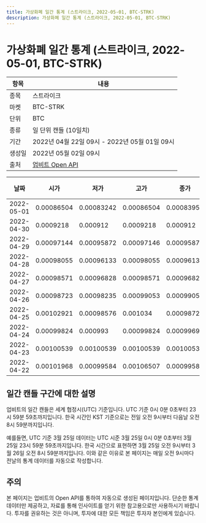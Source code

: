```yaml
---
title: 가상화폐 일간 통계 (스트라이크, 2022-05-01, BTC-STRK)
description: 가상화폐 일간 통계 (스트라이크, 2022-05-01, BTC-STRK)
---
```



가상화폐 일간 통계 (스트라이크, 2022-05-01, BTC-STRK)
===

|항목|내용|
|--|--|
|종목|스트라이크|
|마켓|BTC-STRK|
|단위|BTC|
|종류|일 단위 캔들 (10일치)|
|기간|2022년 04월 22일 09시 - 2022년 05월 01일 09시|
|생성일|2022년 05월 02일 09시|
|출처|[업비트 Open API](https://docs.upbit.com)|


|날짜|시가|저가|고가|종가|비고|
|--|--|--|--|--|--|
|2022-05-01|0.00086504|0.00083242|0.00086504|0.00083956|    |
|2022-04-30|0.0009218|0.000912|0.0009218|0.000912|    |
|2022-04-29|0.00097144|0.00095872|0.00097146|0.00095872|    |
|2022-04-28|0.00098055|0.00096133|0.00098055|0.00096133|    |
|2022-04-27|0.00098571|0.00096828|0.00098571|0.00096828|    |
|2022-04-26|0.00098723|0.00098235|0.00099053|0.00099053|    |
|2022-04-25|0.00102921|0.00098576|0.001034|0.00098721|    |
|2022-04-24|0.00099824|0.000993|0.00099824|0.00099695|    |
|2022-04-23|0.00100539|0.00100539|0.00100539|0.00100539|    |
|2022-04-22|0.00101968|0.00099584|0.00106507|0.00099584|    |


일간 캔들 구간에 대한 설명
---


업비트의 일간 캔들은 세계 협정시(UTC) 기준입니다. 
UTC 기준 0시 0분 0초부터 23시 59분 59초까지입니다. 
한국 시간인 KST 기준으로는 전일 오전 9시부터 다음날 오전 8시 59분까지입니다. 


예를들면, UTC 기준 3월 25일 데이터는 UTC 시준 3월 25일 0시 0분 0초부터 3월 25일 23시 59분 59초까지입니다. 
한국 시간으로 표현하면 3월 25일 오전 9시부터 3월 26일 오전 8시 59분까지입니다. 
이와 같은 이유로 본 페이지는 매일 오전 9시마다 전날의 통계 데이터를 자동으로 작성합니다. 


주의
---


본 페이지는 업비트의 Open API를 통하여 자동으로 생성된 페이지입니다. 
단순한 통계 데이터만 제공하고, 자료를 통해 인사이트를 얻기 위한 참고용으로만 사용하시기 바랍니다. 
투자를 권유하는 것은 아니며, 투자에 대한 모든 책임은 투자자 본인에게 있습니다. 
